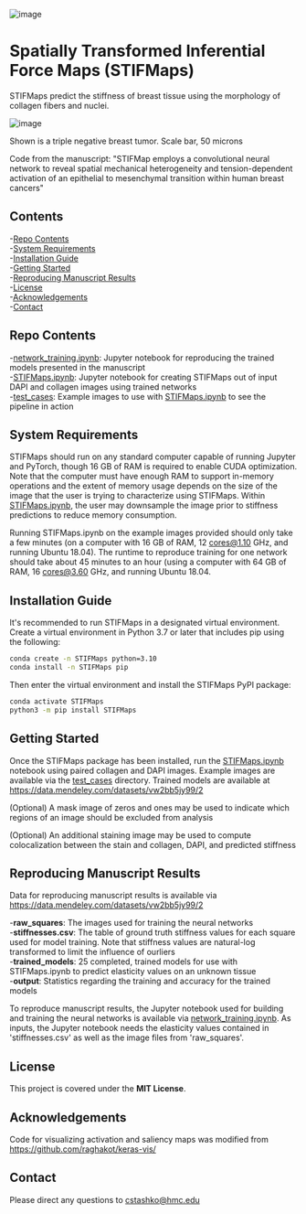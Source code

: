 ![image](https://user-images.githubusercontent.com/25675422/235388288-5c2ab9c5-de8a-4b72-b6c9-1d1f141e5b25.png)

# Spatially Transformed Inferential Force Maps (STIFMaps)

STIFMaps predict the stiffness of breast tissue using the morphology of collagen fibers and nuclei.  


![image](https://github.com/cstashko/STIFMaps/blob/master/test_cases/graphical_abstract.png)

Shown is a triple negative breast tumor. Scale bar, 50 microns  

Code from the manuscript: "STIFMap employs a convolutional neural network to reveal 
spatial mechanical heterogeneity and tension-dependent activation of an epithelial 
to mesenchymal transition within human breast cancers"

## Contents

-[Repo Contents](#repo-contents)  
-[System Requirements](#system-requirements)  
-[Installation Guide](#installation-guide)  
-[Getting Started](#getting-started)  
-[Reproducing Manuscript Results](#reproducing-manuscript-results)  
-[License](#license)  
-[Acknowledgements](#acknowledgements)  
-[Contact](#contact)  

## Repo Contents
-[network_training.ipynb](./network_training.ipynb): Jupyter notebook for reproducing the trained models presented in the manuscript  
-[STIFMaps.ipynb](./STIFMaps.ipynb): Jupyter notebook for creating STIFMaps out of input DAPI and collagen images using trained networks  
-[test_cases](./test_cases): Example images to use with [STIFMaps.ipynb](./STIFMaps.ipynb) to see the pipeline in action

## System Requirements

STIFMaps should run on any standard computer capable of running Jupyter and PyTorch, though 16 GB of RAM is required to enable CUDA optimization. Note that the computer must have enough RAM to support in-memory operations and the extent of memory usage depends on the size of the image that the user is trying to characterize using STIFMaps. Within [STIFMaps.ipynb](./STIFMaps.ipynb), the user may downsample the image prior to stiffness predictions to reduce memory consumption. 

Running STIFMaps.ipynb on the example images provided should only take a few minutes (on a computer with 16 GB of RAM, 12 cores@1.10 GHz, and running Ubuntu 18.04). The runtime to reproduce training for one network should take about 45 minutes to an hour (using a computer with 64 GB of RAM, 16 cores@3.60 GHz, and running Ubuntu 18.04.

## Installation Guide

It's recommended to run STIFMaps in a designated virtual environment. Create a virtual environment in Python 3.7 or later that includes pip using the following:
```bash
conda create -n STIFMaps python=3.10
conda install -n STIFMaps pip
```

Then enter the virtual environment and install the STIFMaps PyPI package:
```bash
conda activate STIFMaps
python3 -m pip install STIFMaps
```

## Getting Started

Once the STIFMaps package has been installed, run the [STIFMaps.ipynb](./STIFMaps.ipynb) notebook using paired collagen and DAPI images. Example images are available via the [test_cases](./test_cases) directory. Trained models are available at https://data.mendeley.com/datasets/vw2bb5jy99/2

(Optional) A mask image of zeros and ones may be used to indicate which regions of an image should be excluded from analysis  

(Optional) An additional staining image may be used to compute colocalization between the stain and collagen, DAPI, and predicted stiffness  

## Reproducing Manuscript Results

Data for reproducing manuscript results is available via https://data.mendeley.com/datasets/vw2bb5jy99/2  

-**raw_squares**: The images used for training the neural networks  
-**stiffnesses.csv**: The table of ground truth stiffness values for each square used for model training. Note that stiffness values are natural-log transformed to limit the influence of ourliers  
-**trained_models**: 25 completed, trained models for use with STIFMaps.ipynb to predict elasticity values on an unknown tissue  
-**output**: Statistics regarding the training and accuracy for the trained models  

To reproduce manuscript results, the Jupyter notebook used for building and training the neural networks is available via [network_training.ipynb](./network_training.ipynb). As inputs, the Jupyter notebook needs the elasticity values contained in 'stiffnesses.csv' as well as the image files from 'raw_squares'.  

## License

This project is covered under the **MIT License**.

## Acknowledgements

Code for visualizing activation and saliency maps was modified from https://github.com/raghakot/keras-vis/  

## Contact

Please direct any questions to cstashko@hmc.edu
